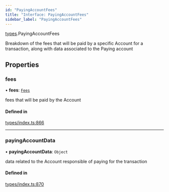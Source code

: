 ```yaml
---
id: "PayingAccountFees"
title: "Interface: PayingAccountFees"
sidebar_label: "PayingAccountFees"
---
```


[types](../../../modules/Types/Types.md).PayingAccountFees

Breakdown of the fees that will be paid by a specific Account for a transaction, along
  with data associated to the Paying account

## Properties

### fees

• **fees**: [`Fees`](../Fees/Fees.md)

fees that will be paid by the Account

#### Defined in

[types/index.ts:866](https://github.com/PolymeshAssociation/polymesh-sdk/blob/968f8d70c/src/types/index.ts#L866)

___

### payingAccountData

• **payingAccountData**: `Object`

data related to the Account responsible of paying for the transaction

#### Defined in

[types/index.ts:870](https://github.com/PolymeshAssociation/polymesh-sdk/blob/968f8d70c/src/types/index.ts#L870)

